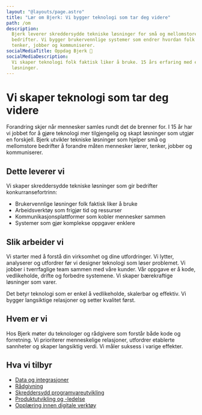 ```yaml
---
layout: "@layouts/page.astro"
title: "Lær om Bjerk: Vi bygger teknologi som tar deg videre"
path: /om
description:
  Bjerk leverer skreddersydde tekniske løsninger for små og mellomstore
  bedrifter. Vi bygger brukervennlige systemer som endrer hvordan folk lærer,
  tenker, jobber og kommuniserer.
socialMediaTitle: Oppdag Bjerk 🌳
socialMediaDescription:
  Vi skaper teknologi folk faktisk liker å bruke. 15 års erfaring med effektive
  løsninger.
---
```


# Vi skaper teknologi som tar deg videre

Forandring skjer når mennesker samles rundt det de brenner for. I 15 år har vi
jobbet for å gjøre teknologi mer tilgjengelig og skapt løsninger som utgjør en
forskjell. Bjerk utvikler tekniske løsninger som hjelper små og mellomstore
bedrifter å forandre måten mennesker lærer, tenker, jobber og kommuniserer.

## Dette leverer vi

Vi skaper skreddersydde tekniske løsninger som gir bedrifter
konkurransefortrinn:

- Brukervennlige løsninger folk faktisk liker å bruke
- Arbeidsverktøy som frigjør tid og ressurser
- Kommunikasjonsplattformer som kobler mennesker sammen
- Systemer som gjør komplekse oppgaver enklere

## Slik arbeider vi

Vi starter med å forstå din virksomhet og dine utfordringer. Vi lytter,
analyserer og utfordrer før vi designer teknologi som løser problemet. Vi jobber
i tverrfaglige team sammen med våre kunder. Vår oppgave er å kode, vedlikeholde,
drifte og forbedre systemene. Vi skaper bærekraftige løsninger som varer.

Det betyr teknologi som er enkel å vedlikeholde, skalerbar og effektiv. Vi
bygger langsiktige relasjoner og setter kvalitet først.

## Hvem er vi

Hos Bjerk møter du teknologer og rådgivere som forstår både kode og forretning.
Vi prioriterer menneskelige relasjoner, utfordrer etablerte sannheter og skaper
langsiktig verdi. Vi måler suksess i varige effekter.

## Hva vi tilbyr

- [Data og integrasjoner][intg]
- [Rådgivning][rad]
- [Skreddersydd programvareutvikling][dev]
- [Produktutvikling og -ledelse][pm]
- [Opplæring innen digitale verktøy][edu]

[pm]: /tjenester/produktutvikling
[rad]: /tjenester/radgivning
[dev]: /tjenester/teknologi-og-utvikling
[ux]: /tjenester/brukeropplevelse
[intg]: /tjenester/integrasjoner
[edu]: /tjenester/opplaring
